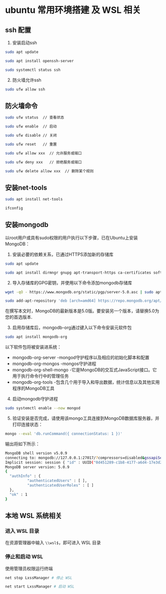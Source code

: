# ubuntu 常用环境搭建 及 WSL 相关

## ssh 配置

1. 安装启动ssh

```sh
sudo apt update

sudo apt install openssh-server

sudo systemctl status ssh
```

2. 防火墙允许ssh
```sh
sudo ufw allow ssh
```

## 防火墙命令

```sh
sudo ufw status  // 查看状态

sudo ufw enable  // 启动

sudo ufw disable // 关闭

sudo ufw reset   // 重置

sudo ufw allow xxx  // 允许服务或端口

sudo ufw deny xxx   // 拒绝服务或端口

sudo ufw delete allow xxx  // 删除某个规则
```

## 安装net-tools

```sh
sudo apt install net-tools

ifconfig

```

## 安装mongodb

以root用户或具有sudo权限的用户执行以下步骤，已在Ubuntu上安装MongoDB：

1. 安装必要的依赖关系，已通过HTTPS添加新的存储库
```sh
sudo apt update

sudo apt install dirmngr gnupg apt-transport-https ca-certificates software-properties-common
```

2. 导入存储库的GPG密钥，并使用以下命令添加mongodb存储库
```sh
wget -qO - https://www.mongodb.org/static/pgp/server-5.0.asc | sudo apt-key add -

sudo add-apt-repository 'deb [arch=amd64] https://repo.mongodb.org/apt/ubuntu focal/mongodb-org/4.4 multiverse'
```
在撰写本文时，MongoDB的最新版本是5.0版。要安装另一个版本，请替换5.0为您的首选版本.

3. 启用存储库后，mongodb-org通过键入以下命令安装元软件包

```sh
sudo apt install mongodb-org
```
以下软件包将被安装进系统：
+ mongodb-org-server  -mongod守护程序以及相应的初始化脚本和配置
+ mongodb-org-mongos  -mongos守护进程
+ mongodb-org-shell-mongo  -它是MongoDB的交互式JavaScript接口。它用于执行命令行中的管理任务
+ mongodb-org-tools -包含几个用于导入和导出数据，统计信息以及其他实用程序的MongoDB工具

4. 启动mongodb守护进程
```sh
sudo systemctl enable --now mongod
```

5. 验证安装是否完成，请使用该mongo工具连接到MongoDB数据库服务器，并打印连接状态：
```sh
mongo --eval 'db.runCommand({ connectionStatus: 1 })'
```

输出将如下所示：
```sh
MongoDB shell version v5.0.9
connecting to: mongodb://127.0.0.1:27017/?compressors=disabled&gssapiServiceName=mongodb
Implicit session: session { "id" : UUID("0d451289-c1b8-4177-a6d4-17e3d2e2e6a2") }
MongoDB server version: 5.0.9
{
  "authInfo" : {
          "authenticatedUsers" : [ ],
          "authenticatedUserRoles" : [ ]
  },
  "ok" : 1
}
```

## 本地 WSL 系统相关

### 进入 WSL 目录

在资源管理器中输入 `\\wsl$`，即可进入 WSL 目录

### 停止和启动 WSL

使用管理员权限运行终端

```sh
net stop LxssManager # 停止 WSL

net start LxssManager # 启动 WSL
```


